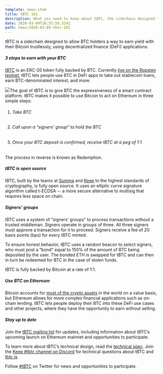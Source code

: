 ```yaml
---
template: news-item
title: tBTC 101
description: What you need to know about tBTC, the sidechain designed to allow BTC holders a way to trustlessly earn yield with their Bitcoin.
date: 2020-03-09T16:55:59.524Z
path: news/2020-03-09-tbtc-101
---
```

tBTC is a sidechain designed to allow BTC holders a way to earn yield with their Bitcoin trustlessly, using decentralized finance (DeFi) applications.

##### 3 steps to earn with your BTC

[tBTC](http://tbtc.network) is an ERC-20 token fully backed by BTC. Currently [live on the Ropsten testnet](https://tbtc.network/news/2020-02-14-ropsten), tBTC lets people use BTC in DeFi apps to take out stablecoin loans, earn BTC-denominated interest, and more.

![](https://lh3.googleusercontent.com/Hcbbww1HmPmVgYNdOPMaZzaxCLfrs0tBg_HOYv-LVPRrf-wW-F4CEPTQHNC8yJZJE1HZOspoaVAZvYND9E7RYRca7FFNeHWhu1s22SHZnMjKTBhszGSdsuh6_o-R4bsC8fHJJ-Lx)The goal of tBTC is to give BTC the expressiveness of a smart contract platform. tBTC makes it possible to use Bitcoin to act on Ethereum in three simple steps:

1. ###### Take BTC
2. ###### Call upon a “signers’ group” to hold the BTC
3. ###### Once your BTC deposit is confirmed, receive tBTC at a peg of 1:1

The process in reverse is known as Redemption.

##### tBTC is open source

tBTC, built by the teams at [Summa](https://summa.one/) and [Keep](https://keep.network/) to the highest standards of cryptography, is fully open source. It uses an elliptic curve signature algorithm called t-ECDSA -- a more secure alternative to multisig that requires less space on chain.

##### Signers’ groups

tBTC uses a system of “signers’ groups” to process transactions without a trusted middleman. Signers operate in groups of three. All three signers must approve a transaction for it to proceed. Signers receive a fee of 20 basis points (bps) for every tBTC minted.

To ensure honest behavior, tBTC uses a random beacon to select signers, who must post a “bond” equal to 150% of the amount of BTC being deposited by the user. The bonded ETH is swapped for tBTC and can then in turn be redeemed for BTC in the case of stolen funds.

tBTC is fully backed by Bitcoin at a rate of 1:1.

##### Use BTC on Ethereum

Bitcoin accounts for [most of the crypto assets](https://coinmarketcap.com/charts/) in the world on a value basis, but Ethereum allows for more complex financial applications such as on-chain lending. tBTC lets people deploy their BTC into these DeFi use cases and other projects, where they have the opportunity to earn without selling.

##### Stay up to date

Join the [tBTC mailing list](https://tbtc.network/#mailing-list) for updates, including information about tBTC’s upcoming launch on Ethereum mainnet and opportunities to participate.

To learn more about tBTC’s technical design, read the [technical spec](http://docs.keep.network/tbtc/index.pdf). Join the [Keep #tbtc channel on Discord](https://chat.tbtc.network) for technical questions about tBTC and [tbtc.js](https://tbtc.network/news/2020-02-14-announcing-tbtc-js).

Follow [#tBTC](https://twitter.com/hashtag/tBTC) on Twitter for news and
opportunities to participate.
